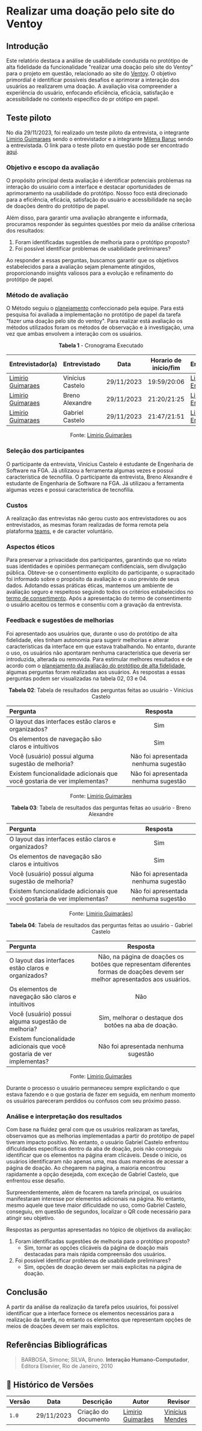 # Realizar uma doação pelo site do Ventoy

## Introdução

Este relatório destaca a análise de usabilidade conduzida no protótipo de alta fidelidade da funcionalidade "realizar uma doação pelo site do Ventoy" para o projeto em questão, relacionado ao site do [Ventoy](https://www.ventoy.net/en/index.html). O objetivo 
primordial é identificar possíveis desafios e aprimorar a interação dos usuários ao realizarem uma doação. A avaliação visa compreender a experiência do usuário, enfocando eficiência, eficácia, satisfação e acessibilidade no contexto específico do pr otótipo em papel.

## Teste piloto 

No dia 29/11/2023, foi realizado um teste piloto da entrevista, o integrante [Limirio Guimaraes](https://github.com/LimirioGuimaraes) sendo o entrevistador e a integrante [Milena Baruc](https://github.com/MilenaBaruc) sendo a entrevistada. O link para o teste piloto em questão pode ser encontrado [aqui](https://youtu.be/YGbi7uaO5W0).

### Objetivo e escopo da avaliação

O propósito principal desta avaliação é identificar potenciais problemas na interação do usuário com a interface e destacar oportunidades de aprimoramento na usabilidade do protótipo. Nosso foco está direcionado para a eficiência, eficácia, 
satisfação do usuário e acessibilidade na seção de doações dentro do protótipo de papel.

Além disso, para garantir uma avaliação abrangente e informada, procuramos responder às seguintes questões por meio da análise criteriosa dos resultados:

1. Foram identificadas sugestões de melhoria para o protótipo proposto?
2. Foi possível identificar problemas de usabilidade preliminares?

Ao responder a essas perguntas, buscamos garantir que os objetivos estabelecidos para a avaliação sejam plenamente atingidos, proporcionando insights valiosos para a evolução e refinamento do protótipo de papel.

### Método de avaliação

O Método seguiu o [planejamento](https://interacao-humano-computador.github.io/2023.2-Ventoy/DAD/nivel2/prototipoAltaFidelidade/PlanejamentoAvaliacaoPAF/) confeccionado pela equipe. Para está pesquisa foi avaliada a implementação no protótipo de papel da tarefa 
"fazer uma doação pelo site do ventoy". Para realizar está avaliação os métodos utilizados foram os métodos de observação e à investigação, uma vez que ambas envolvem a interação com os usuários.


<center>

**Tabela 1** - Cronograma Executado

| **Entrevistador(a)** | **Entrevistado** | **Data** | **Horario de início/fim** | **Entrevista** |
| -------------------- | ---------------- | -------- | ------------------------- | -------------- |
| [Limirio Guimaraes](https://github.com/LimirioGuimaraes) | Vinícius Castelo | 29/11/2023 | 19:59/20:06 |[Link para Entrevista](https://youtu.be/ncngtIpYwE0) |
| [Limirio Guimaraes](https://github.com/LimirioGuimaraes) | Breno Alexandre | 29/11/2023 | 21:20/21:25 |[Link para Entrevista](https://youtu.be/TKZ8zLFc8tw) |
| [Limirio Guimaraes](https://github.com/LimirioGuimaraes) | Gabriel Castelo | 29/11/2023 | 21:47/21:51 |[Link para Entrevista](https://youtu.be/KAB3SuVopAg) |


Fonte: [Limirio Guimarães](https://github.com/LimirioGuimaraes)

</center>

### Seleção dos participantes

O participante da entrevista, Vinícius Castelo é estudante de Engenharia de Software na FGA.
Já utilizaou a ferramenta algumas vezes e possui característica de tecnofilia. O participante da entrevista, Breno Alexandre é estudante de Engenharia de Software na FGA.
Já utilizaou a ferramenta algumas vezes e possui característica de tecnofilia.

### Custos

A realização das entrevistas não gerou custo aos entrevistadores ou aos entrevistados, as mesmas foram realizadas de forma remota pela plataforma [teams](https://www.microsoft.com/pt-br/microsoft-teams/log-in), e de caracter voluntário.

### Aspectos éticos

Para preservar a privacidade dos participantes, garantindo que no relato suas identidades e opiniões permaneçam confidenciais, sem divulgação pública. Obteve-se o consentimento explícito do participante, o supracitado foi informado
sobre o propósito da avaliação e o uso previsto de seus dados. Adotando essas práticas éticas, mantemos um ambiente de avaliação seguro e respeitoso seguindo todos os critérios estabelecidos no [termo de consertimento](../../../elicitacao/termoConsertimento.pdf).
Após a apresentação do termo de consentimento o usuário aceitou os termos e consentiu com a gravação da entrevista.

### Feedback e sugestões de melhorias


Foi apresentado aos usuários que, durante o uso do protótipo de alta fidelidade, eles tinham autonomia para sugerir melhorias e alterar características da interface em que estava trabalhando. No entanto, durante o uso, os usuários não apontaram nenhuma 
característica que deveria ser introduzida, alterada ou removida. Para estimular melhores resultados e de acordo com o [planejamento da avaliação do protótipo de alta fidelidade](https://interacao-humano-computador.github.io/2023.2-Ventoy/DAD/nivel2/prototipoAltaFidelidade/PlanejamentoAvaliacaoPAF/), 
algumas perguntas foram realizadas aos usuários. As respostas a essas perguntas podem ser visualizadas na tabela 02, 03 e 04.

<center>

**Tabela 02**: Tabela de resultados das perguntas feitas ao usuário -  Vinicius Castelo

| Pergunta | Resposta |
|:----| :---:|
| O layout das interfaces estão claros e organizados? | Sim   |
| Os elementos de navegação são claros e intuitivos | Sim |
| Você (usuário) possui alguma sugestão de melhoria?                        | Não foi apresentada nenhuma sugestão |
| Existem funcionalidade adicionais que  você gostaria de ver implementas?  | Não foi apresentada nenhuma sugestão |

Fonte: [Limirio Guimarães](https://github.com/LimirioGuimaraes)

**Tabela 03**: Tabela de resultados das perguntas feitas ao usuário - Breno Alexandre

| Pergunta | Resposta |
|:----| :---:|
| O layout das interfaces estão claros e organizados? | Sim   |
| Os elementos de navegação são claros e intuitivos | Sim |
| Você (usuário) possui alguma sugestão de melhoria?                        | Não foi apresentada nenhuma sugestão |
| Existem funcionalidade adicionais que  você gostaria de ver implementas?  | Não foi apresentada nenhuma sugestão |

Fonte: [Limirio Guimarães](https://github.com/LimirioGuimaraes)]

**Tabela 04**: Tabela de resultados das perguntas feitas ao usuário - Gabriel Castelo

| Pergunta | Resposta |
|:----| :---:|
| O layout das interfaces estão claros e organizados? | Não, na página de doações os botões que representam diferentes formas de doações devem ser melhor apresentados aos usuários. |
| Os elementos de navegação são claros e intuitivos | Não |
| Você (usuário) possui alguma sugestão de melhoria?                        | Sim, melhorar o destaque dos botões na aba de doação.|
| Existem funcionalidade adicionais que  você gostaria de ver implementas?  | Não foi apresentada nenhuma sugestão |

Fonte: [Limirio Guimarães](https://github.com/LimirioGuimaraes)

</center>

Durante o processo o usuário permaneceu sempre explicitando o que estava fazendo e o que gostaria de fazer em seguida, em nenhum momento os usuários pareceram perdidos ou confusos com seu próximo passo.

### Análise e interpretação dos resultados

Com base na fluidez geral com que os usuários realizaram as tarefas, observamos que as melhorias implementadas a partir do protótipo de papel tiveram impacto positivo. No entanto, o usuário Gabriel Castelo enfrentou dificuldades específicas dentro da aba de doação, pois não conseguiu identificar que os elementos na página eram clicáveis. Desde o início, os usuários identificaram não apenas uma, mas duas maneiras de acessar a página de doação. Ao chegarem na página, a maioria encontrou rapidamente a opção desejada, com exceção de Gabriel Castelo, que enfrentou esse desafio.

Surpreendentemente, além de focarem na tarefa principal, os usuários manifestaram interesse por elementos adicionais na página. No entanto, mesmo aquele que teve maior dificuldade no uso, como Gabriel Castelo, conseguiu, em questão de segundos, localizar o QR code necessário para atingir seu objetivo.

Respostas as perguntas apresentadas no tópico de objetivos da avaliação:

1. Foram identificadas sugestões de melhoria para o protótipo proposto?
     - Sim, tornar as opções clicáveis da página de doação mais destacadas para mais rápida compreensão dos usuários.
3. Foi possível identificar problemas de usabilidade preliminares?
    - Sim, opções de doação devem ser mais explicitas na página de doação.


## Conclusão

 A partir da análise da realização da tarefa pelos usuários, foi possível identificar que a interface fornece os elementos necessários para a realização da tarefa, no entanto os elementos que representam opções de meios de doações devem ser mais explicitos. 

## Referências Bibliográficas

> BARBOSA, Simone; SILVA, Bruno. **Interação Humano-Computador**, Editora Elsevier, Rio de Janeiro, 2010

## 📑 Histórico de Versões
| **Versão**   |   **Data**   | **Descrição** | **Autor** | **Revisor** |
|--------|---------|-----------|--------|---------|
|`1.0`| 29/11/2023 | Criação do documento | [Limirio Guimarães](https://github.com/LimirioGuimaraes) | [Vinícius Mendes](https://github.com/yabamiah)|
